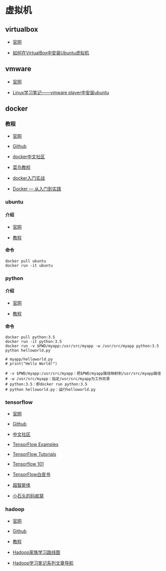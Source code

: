 ﻿# 虚拟机

## virtualbox

- [官网](https://www.virtualbox.org)

- [如何在VirtualBox中安装Ubuntu虚拟机](http://www.crifan.com/virtualbox_install_ubuntu_virtual_machine)

## vmware

- [官网](http://www.vmware.com/cn.html)

- [Linux学习笔记——vmware player中安装ubuntu](http://blog.csdn.net/xukai871105/article/details/25076531)

## docker

### 教程

- [官网](http://www.docker.com)

- [Github](https://github.com/docker/docker)

- [docker中文社区](http://www.docker.org.cn/index.html)

- [菜鸟教程](http://www.runoob.com/docker/docker-tutorial.html)

- [docker入门实战](http://yuedu.baidu.com/ebook/d817967416fc700abb68fca1?fr=aladdin&key=docker)

- [Docker — 从入门到实践](https://www.gitbook.com/book/yeasy/docker_practice/details)

### ubuntu

#### 介绍

- [官网](https://www.ubuntu.com/index_kylin)

- [教程](https://github.com/gaoxinge/os/blob/master/linux/%E6%95%99%E7%A8%8B.md)

#### 命令

```
docker pull ubuntu
docker run -it ubuntu
```

### python

#### 介绍

- [官网](https://www.python.org)

- [教程](https://github.com/THM-TheoreM/Python)

#### 命令

```
docker pull python:3.5
docker run -it python:3.5
docker run -v $PWD/myapp:/usr/src/myapp -w /usr/src/myapp python:3.5 python helloworld.py

# myapp/helloworld.py
# print("Hello World!")

# -v $PWD/myapp:/usr/src/myapp：把$PWD/myapp路径映射到/usr/src/myapp路径
# -w /usr/src/myapp：指定/usr/src/myapp为工作目录
# python:3.5：即docker run python:3.5
# python helloworld.py：运行helloworld.py
```

### tensorflow

- [官网](https://www.tensorflow.org)

- [Github](https://github.com/tensorflow)

- [中文社区](http://www.tensorfly.cn)

- [TensorFlow Examples](https://github.com/aymericdamien/TensorFlow-Examples)

- [TensorFlow Tutorials](https://github.com/nlintz/TensorFlow-Tutorials)

- [Tensorflow 101](https://github.com/sjchoi86/Tensorflow-101)

- [TensorFlow白皮书](http://www.jianshu.com/p/65dc64e4c81f)

- [超智能体](https://www.gitbook.com/book/yjango/superorganism/details)

- [小石头的码疯窝](http://hacker.duanshishi.com/?cat=18)

### hadoop

- [官网](http://hadoop.apache.org)

- [Github](https://github.com/apache/hadoop)

- [教程](https://github.com/gaoxinge/os/tree/master/windows/%E6%95%99%E7%A8%8B)

- [Hadoop家族学习路线图](http://blog.fens.me/hadoop-family-roadmap)

- [Hadoop学习笔记系列文章导航](http://www.cnblogs.com/edisonchou/p/4440107.html)